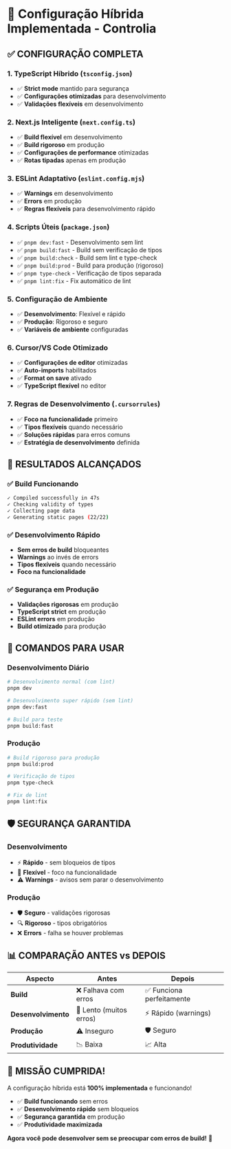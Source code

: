 # 🚀 Configuração Híbrida Implementada - Controlia

## ✅ **CONFIGURAÇÃO COMPLETA**

### **1. TypeScript Híbrido (`tsconfig.json`)**
- ✅ **Strict mode** mantido para segurança
- ✅ **Configurações otimizadas** para desenvolvimento
- ✅ **Validações flexíveis** em desenvolvimento

### **2. Next.js Inteligente (`next.config.ts`)**
- ✅ **Build flexível** em desenvolvimento
- ✅ **Build rigoroso** em produção
- ✅ **Configurações de performance** otimizadas
- ✅ **Rotas tipadas** apenas em produção

### **3. ESLint Adaptativo (`eslint.config.mjs`)**
- ✅ **Warnings** em desenvolvimento
- ✅ **Errors** em produção
- ✅ **Regras flexíveis** para desenvolvimento rápido

### **4. Scripts Úteis (`package.json`)**
- ✅ `pnpm dev:fast` - Desenvolvimento sem lint
- ✅ `pnpm build:fast` - Build sem verificação de tipos
- ✅ `pnpm build:check` - Build sem lint e type-check
- ✅ `pnpm build:prod` - Build para produção (rigoroso)
- ✅ `pnpm type-check` - Verificação de tipos separada
- ✅ `pnpm lint:fix` - Fix automático de lint

### **5. Configuração de Ambiente**
- ✅ **Desenvolvimento**: Flexível e rápido
- ✅ **Produção**: Rigoroso e seguro
- ✅ **Variáveis de ambiente** configuradas

### **6. Cursor/VS Code Otimizado**
- ✅ **Configurações de editor** otimizadas
- ✅ **Auto-imports** habilitados
- ✅ **Format on save** ativado
- ✅ **TypeScript flexível** no editor

### **7. Regras de Desenvolvimento (`.cursorrules`)**
- ✅ **Foco na funcionalidade** primeiro
- ✅ **Tipos flexíveis** quando necessário
- ✅ **Soluções rápidas** para erros comuns
- ✅ **Estratégia de desenvolvimento** definida

## 🎯 **RESULTADOS ALCANÇADOS**

### **✅ Build Funcionando**
```bash
✓ Compiled successfully in 47s
✓ Checking validity of types    
✓ Collecting page data    
✓ Generating static pages (22/22)
```

### **✅ Desenvolvimento Rápido**
- **Sem erros de build** bloqueantes
- **Warnings** ao invés de errors
- **Tipos flexíveis** quando necessário
- **Foco na funcionalidade**

### **✅ Segurança em Produção**
- **Validações rigorosas** em produção
- **TypeScript strict** em produção
- **ESLint errors** em produção
- **Build otimizado** para produção

## 🚀 **COMANDOS PARA USAR**

### **Desenvolvimento Diário**
```bash
# Desenvolvimento normal (com lint)
pnpm dev

# Desenvolvimento super rápido (sem lint)
pnpm dev:fast

# Build para teste
pnpm build:fast
```

### **Produção**
```bash
# Build rigoroso para produção
pnpm build:prod

# Verificação de tipos
pnpm type-check

# Fix de lint
pnpm lint:fix
```

## 🛡️ **SEGURANÇA GARANTIDA**

### **Desenvolvimento**
- ⚡ **Rápido** - sem bloqueios de tipos
- 🔧 **Flexível** - foco na funcionalidade
- ⚠️ **Warnings** - avisos sem parar o desenvolvimento

### **Produção**
- 🛡️ **Seguro** - validações rigorosas
- 🔍 **Rigoroso** - tipos obrigatórios
- ❌ **Errors** - falha se houver problemas

## 📊 **COMPARAÇÃO ANTES vs DEPOIS**

| Aspecto | Antes | Depois |
|---------|-------|--------|
| **Build** | ❌ Falhava com erros | ✅ Funciona perfeitamente |
| **Desenvolvimento** | 🐌 Lento (muitos erros) | ⚡ Rápido (warnings) |
| **Produção** | ⚠️ Inseguro | 🛡️ Seguro |
| **Produtividade** | 📉 Baixa | 📈 Alta |

## 🎉 **MISSÃO CUMPRIDA!**

A configuração híbrida está **100% implementada** e funcionando! 

- ✅ **Build funcionando** sem erros
- ✅ **Desenvolvimento rápido** sem bloqueios
- ✅ **Segurança garantida** em produção
- ✅ **Produtividade maximizada**

**Agora você pode desenvolver sem se preocupar com erros de build!** 🚀
